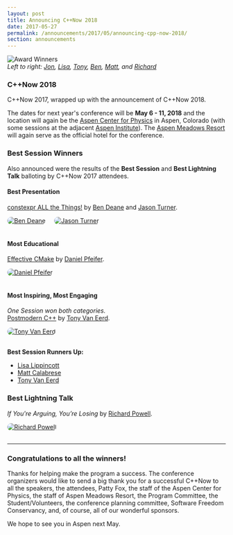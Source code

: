 ```yaml
---
layout: post
title: Announcing C++Now 2018
date: 2017-05-27
permalink: /announcements/2017/05/announcing-cpp-now-2018/
section: announcements
---
```


![Award Winners](/assets/img/posts/2017/2017AwardWinners.jpg "Award Winners")
<br>
*Left to right: [Jon](https://cppnow2017.sched.com/sched23), [Lisa](https://cppnow2017.sched.com/speaker/lisa_lippincott), [Tony](https://cppnow2017.sched.com/speaker/eventbrite246), [Ben](https://cppnow2017.sched.com/speaker/ben_deane), [Matt](https://cppnow2017.sched.com/speaker/rivorus), and [Richard](https://cppnow2017.sched.com/powell_richard)*

### C++Now 2018

C++Now 2017, wrapped up with the announcement of C++Now 2018.

The dates for next year's conference will be **May 6 - 11, 2018** and the location will again be the [Aspen Center for Physics](https://www.aspenphys.org/) in Aspen, Colorado (with some sessions at the adjacent [Aspen Institute](https://www.aspeninstitute.org/)). The [Aspen Meadows Resort](https://www.aspenmeadows.com/) will again serve as the official hotel for the conference.

<!--break-->

### Best Session Winners

Also announced were the results of the **Best Session** and **Best Lightning Talk** balloting by C++Now 2017 attendees.


#### Best Presentation

[constexpr ALL the Things!](https://sched.co/A8IX) by [Ben Deane](https://cppnow2017.sched.com/speaker/ben_deane) and [Jason Turner](https://cppnow2017.sched.com/speaker/jason_turner.6k0ir5x).

[<img src="/assets/img/posts/2017/PersonIconBenDeane.jpg" style="border-radius: 1000px;margin: 0 16px 16px 0;" alt="Ben Deane">](https://cppnow2017.sched.com/speaker/ben_deane "Ben Deane")
[<img src="/assets/img/posts/2017/PersonIconJasonTurner.jpg" style="border-radius: 1000px;margin: 0 16px 16px 0;" alt="Jason Turner">](https://cppnow2017.sched.com/speaker/jason_turner.6k0ir5x "Jason Turner")


#### Most Educational

[Effective CMake](https://cppnow2017.sched.com/event/A8J6/effective-cmake) by [Daniel Pfeifer](https://cppnow2017.sched.com/speaker/purpleKarrot).

[<img src="/assets/img/posts/2017/PersonIconDanielPfeifer.jpg" style="border-radius: 1000px;margin: 0 16px 16px 0;" alt="Daniel Pfeifer">](https://cppnow2017.sched.com/speaker/purpleKarrot "Daniel Pfeifer")


#### Most Inspiring, Most Engaging

*One Session won both categories.*<br>
[Postmodern C++](https://cppnow2017.sched.com/event/A8Iq/postmodern-c) by [Tony Van Eerd](https://cppnow2017.sched.com/speaker/eventbrite246).

[<img src="/assets/img/posts/2017/PersonIconTonyVanEerd.jpg" style="border-radius: 1000px;margin: 0 16px 16px 0;" alt="Tony Van Eerd">](https://cppnow2017.sched.com/speaker/eventbrite246 "Tony Van Eerd")

**Best Session Runners Up:**

* [Lisa Lippincott](https://cppnow2017.sched.com/speaker/lisa_lippincott)
* [Matt Calabrese](https://cppnow2017.sched.com/speaker/rivorus)
* [Tony Van Eerd](https://cppnow2017.sched.com/speaker/eventbrite246)


### Best Lightning Talk

*If You're Arguing, You’re Losing* by [Richard Powell](https://cppnow2017.sched.com/powell_richard).

[<img src="/assets/img/posts/2017/PersonIconRichardPowell.jpg" style="border-radius: 1000px;margin: 0 16px 16px 0;" alt="Richard Powell">](https://cppnow2017.sched.com/powell_richard "Richard Powell")


---

### Congratulations to all the winners!

Thanks for helping make the program a success. The conference organizers would like to send a big thank you for a successful C++Now to all the speakers, the attendees, Patty Fox, the staff of the Aspen Center for Physics, the staff of Aspen Meadows Resort, the Program Committee, the Student/Volunteers, the conference planning committee, Software Freedom Conservancy, and, of course, all of our wonderful sponsors.

We hope to see you in Aspen next May.
